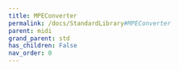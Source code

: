 ```yaml
---
title: MPEConverter
permalink: /docs/StandardLibrary#MPEConverter
parent: midi
grand_parent: std
has_children: False
nav_order: 0
---
```

